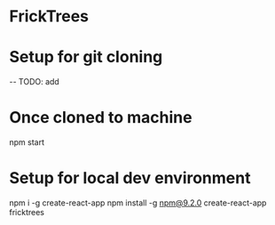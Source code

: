 # FrickTrees

# Setup for git cloning
-- TODO: add

# Once cloned to machine
npm start

# Setup for local dev environment
npm i -g create-react-app
npm install -g npm@9.2.0
create-react-app fricktrees

